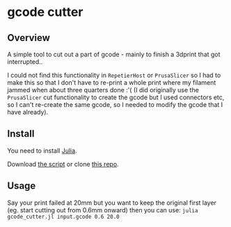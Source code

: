 # gcode cutter

## Overview

A simple tool to cut out a part of gcode - mainly to finish a 3dprint that got interrupted..

I could not find this functionality in `RepetierHost` or `PrusaSlicer` so I had to make this
so that I don't have to re-print a whole print where my filament jammed when about three quarters done :'(
(I did originally use the `PrusaSlicer` cut functionality to create the gcode but I used connectors etc, so I can't re-create the same gcode, so I needed to modify the gcode that I have already).

## Install

You need to install [Julia](https://julialang.org/downloads/).

Download [the script](https://github.com/amanica/gcode_cutter/raw/main/gcode_cutter.jl) or clone [this repo](https://github.com/amanica/gcode_cutter.git).

## Usage

Say your print failed at 20mm but you want to keep the original first layer (eg. start cutting out from 0.6mm onward) then you can use:
`julia gcode_cutter.jl input.gcode 0.6 20.0`